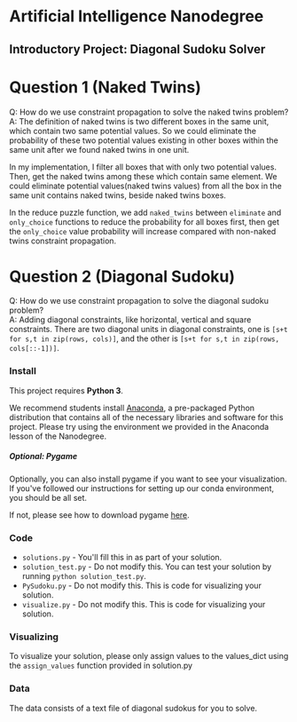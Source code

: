 # Artificial Intelligence Nanodegree
## Introductory Project: Diagonal Sudoku Solver

# Question 1 (Naked Twins)
Q: How do we use constraint propagation to solve the naked twins problem?  
A: The definition of naked twins is two different boxes in the same unit, which contain two same potential values. So we could eliminate the probability of these two potential values existing in other boxes within the same unit after we found naked twins in one unit.

In my implementation, I filter all boxes that with only two potential values. Then, get the naked twins among these which contain same element. We could eliminate potential values(naked twins values) from all the box in the same unit contains naked twins, beside naked twins boxes.

In the reduce puzzle function, we add `naked_twins` between `eliminate` and `only_choice` functions to reduce the probability for all boxes first, then get the `only_choice` value probability will increase compared with non-naked twins constraint propagation.

# Question 2 (Diagonal Sudoku)
Q: How do we use constraint propagation to solve the diagonal sudoku problem?  
A: Adding diagonal constraints, like horizontal, vertical and square constraints. There are two diagonal units in diagonal constraints, one is `[s+t for s,t in zip(rows, cols)]`, and the other is `[s+t for s,t in zip(rows, cols[::-1])]`.

### Install

This project requires **Python 3**.

We recommend students install [Anaconda](https://www.continuum.io/downloads), a pre-packaged Python distribution that contains all of the necessary libraries and software for this project.
Please try using the environment we provided in the Anaconda lesson of the Nanodegree.

##### Optional: Pygame

Optionally, you can also install pygame if you want to see your visualization. If you've followed our instructions for setting up our conda environment, you should be all set.

If not, please see how to download pygame [here](http://www.pygame.org/download.shtml).

### Code

* `solutions.py` - You'll fill this in as part of your solution.
* `solution_test.py` - Do not modify this. You can test your solution by running `python solution_test.py`.
* `PySudoku.py` - Do not modify this. This is code for visualizing your solution.
* `visualize.py` - Do not modify this. This is code for visualizing your solution.

### Visualizing

To visualize your solution, please only assign values to the values_dict using the ```assign_values``` function provided in solution.py

### Data

The data consists of a text file of diagonal sudokus for you to solve.
